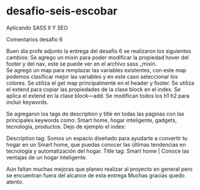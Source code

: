 # desafio-seis-escobar
Aplicando SASS II Y SEO

Comentarios desafío 6

Buen día profe adjunto la entrega del desafío 6 se realizaron los siguientes cambios:
Se agrego un mixin para poder modificar la propiedad hover del footer y del nav, este se puede ver en el archivo sass _mixin.  
Se agregó un map para remplazar las variables existentes, con este map podemos clasificar mejor las variables y en este caso seleccionar los colores. Se utiliza el get map principalmente en el header y footer. 
Se utiliza el extend para copiar las propiedades de la clase block en el index. Se aplica el extend en la clase block—add. 
Se modifican todos los h1 h2 para incluir keywords.

Se agregaron los tags de description y title en todas las páginas con las principales keywords como:
Smart home, hogar inteligente, gadgets, tecnología, productos. 
Dejo de ejemplo el index: 

Description tag:
Somos un espacio diseñado para ayudarte a convertir tu hogar en un Smart home, que puedas conocer las últimas tendencias en tecnología y automatización del hogar. 
Title tag: Smart home | Conoce las ventajas de un hogar inteligente. 

Aún faltan muchas mejoras que planeo realizar al proyecto en general pero se encuentran fuera del alcance de esta entrega 
Muchas gracias quedo atento. 
